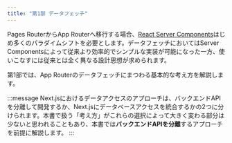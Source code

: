 ```yaml
---
title: "第1部 データフェッチ"
---
```


Pages RouterからApp Routerへ移行する場合、[React Server Components](https://ja.react.dev/reference/rsc/server-components)はじめ多くのパラダイムシフトを必要とします。データフェッチにおいてはServer Componentsによって従来より効率的でシンプルな実装が可能になった一方、使いこなすには従来とは全く異なる設計思想が求められます。

第1部では、App Routerのデータフェッチにまつわる基本的な考え方を解説します。

:::message
Next.jsにおけるデータアクセスのアプローチは、バックエンドAPIを分離して開発するか、Next.jsにデータベースアクセスを統合するかの2つに分けられます。本書で扱う「考え方」がこれらの選択によって大きく変わる部分は少ないと思われることもあり、本書では**バックエンドAPIを分離**するアプローチを前提に解説します。
:::
